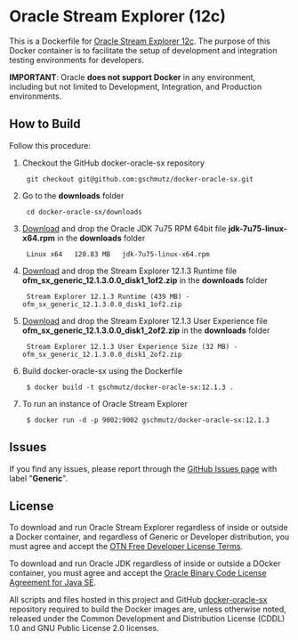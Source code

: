 # Oracle Stream Explorer (12c)

This is a Dockerfile for [Oracle Stream Explorer 12c](http://www.oracle.com/technetwork/middleware/complex-event-processing/documentation/index.html). The purpose of this Docker container is to facilitate the setup of development and integration testing environments for developers.

**IMPORTANT**: Oracle **does not support Docker** in any environment, including but not limited to Development, Integration, and Production environments.

## How to Build

Follow this procedure:

1. Checkout the GitHub docker-oracle-sx repository

        git checkout git@github.com:gschmutz/docker-oracle-sx.git

2. Go to the **downloads** folder

        cd docker-oracle-sx/downloads

3. [Download](http://www.oracle.com/technetwork/java/javase/downloads/jdk7-downloads-1880260.html) and drop the Oracle JDK 7u75 RPM 64bit file **jdk-7u75-linux-x64.rpm** in the **downloads** folder

		Linux x64	120.83 MB  	jdk-7u75-linux-x64.rpm

4. [Download](http://www.oracle.com/technetwork/middleware/complex-event-processing/downloads/index.html) and drop the Stream Explorer 12.1.3 Runtime file **ofm_sx_generic_12.1.3.0.0_disk1_1of2.zip** in the **downloads** folder

		Stream Explorer 12.1.3 Runtime (439 MB) - ofm_sx_generic_12.1.3.0.0_disk1_1of2.zip

5. [Download](http://www.oracle.com/technetwork/middleware/complex-event-processing/downloads/index.html) and drop the Stream Explorer 12.1.3 User Experience file **ofm_sx_generic_12.1.3.0.0_disk1_2of2.zip** in the **downloads** folder

		Stream Explorer 12.1.3 User Experience Size (32 MB) - ofm_sx_generic_12.1.3.0.0_disk1_2of2.zip

5. Build docker-oracle-sx using the Dockerfile

        $ docker build -t gschmutz/docker-oracle-sx:12.1.3 . 

6. To run an instance of Oracle Stream Explorer

        $ docker run -d -p 9002:9002 gschmutz/docker-oracle-sx:12.1.3


## Issues
If you find any issues, please report through the [GitHub Issues page](https://github.com/gschmutz/docker-oracle-sx/issues) with label "**Generic**".

## License
To download and run Oracle Stream Explorer regardless of inside or outside a Docker container, and regardless of Generic or Developer distribution, you must agree and accept the [OTN Free Developer License Terms](http://www.oracle.com/technetwork/licenses/standard-license-152015.html).

To download and run Oracle JDK regardless of inside or outside a DOcker container, you must agree and accept the [Oracle Binary Code License Agreement for Java SE](http://www.oracle.com/technetwork/java/javase/terms/license/index.html).

All scripts and files hosted in this project and GitHub [docker-oracle-sx](https://github.com/gschmutz/docker-oracle-sx/) repository required to build the Docker images are, unless otherwise noted, released under the Common Development and Distribution License (CDDL) 1.0 and GNU Public License 2.0 licenses.
